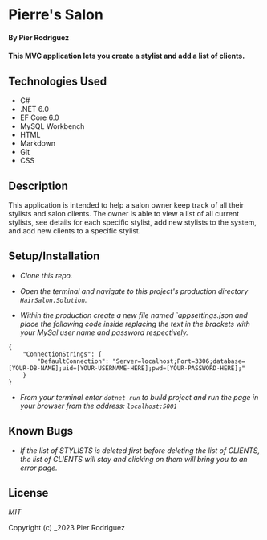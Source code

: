 # Pierre's Salon

#### By Pier Rodriguez

#### This MVC application lets you create a stylist and add a list of clients.

## Technologies Used

* C#
* .NET 6.0
* EF Core 6.0
* MySQL Workbench
* HTML
* Markdown
* Git
* CSS

## Description

This application is intended to help a salon owner keep track of all their stylists and salon clients. The owner is able to view a list of all current stylists, see details for each specific stylist, add new stylists to the system, and add new clients to a specific stylist.

## Setup/Installation

* _Clone this repo._

* _Open the terminal and navigate to this project's production directory `HairSalon.Solution`._

* _Within the production create a new file named `appsettings.json and place the following code inside replacing the text in the brackets with your MySql user name and password respectively._

```
{
    "ConnectionStrings": {
        "DefaultConnection": "Server=localhost;Port=3306;database=[YOUR-DB-NAME];uid=[YOUR-USERNAME-HERE];pwd=[YOUR-PASSWORD-HERE];"
    }
}
```

* _From your terminal enter `dotnet run` to build project and run the page in your browser from the address: `localhost:5001`_



## Known Bugs

* _If the list of STYLISTS is deleted first before deleting the list of CLIENTS, the list of CLIENTS will stay and clicking on them will bring you to an error page._


## License

_MIT_

Copyright (c) _2023 Pier Rodriguez
